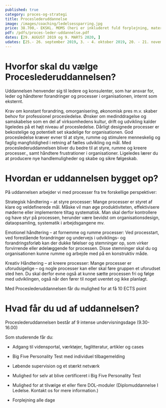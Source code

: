 ```yaml
---
published: true
category: proces-og-strategi
title: Proceslederuddannelse
image: /images/coaching/ledelsessparring.jpg
price: 38.700,- EKSKL. MOMS (heri er inkluderet fuld forplejning, materialer) 
pdf: /pdfs/proces-leder-uddannelse.pdf
dates: [29. AUGUST 2019 og 9. MARTS 2020, ]
udates: [25.- 26. september 2019, 3. - 4. oktober 2019, 20. - 21. november 2019, 11. - 12. december 2019, 23. januar 2020, 9. og 10. marts 2020, 20. - 22. april 2020, 13. - 15. maj og 19. juni 2020]
---
```


# Hvorfor skal du vælge Proceslederuddannelsen?

Uddannelsen henvender sig til ledere og konsulenter, som har ansvar for, leder og håndterer forandringer og processer i organisationen, internt som eksternt. 

Krav om konstant forandring, omorganisering, økonomisk pres m.v. skaber behov for professionel procesledelse. Ønsker om medinddragelse og samskabelse som en del af virksomhedens kultur, drift og udvikling kalder ligeledes på et højt niveau af procesledelse. Dårligt designede processer er bekostelige og potentielt set skadelige for organisationen. God procesledelse kræver evner til at styre, rumme og stimulere menneskelig og faglig mangfoldighed i retning af fælles udvikling og mål. Med proceslederuddannelsen bliver du bedre til at styre, rumme og kreere processer., samt håndtere frustrationer i organisationer. Ligeledes lærer du at producere nye handlemuligheder og skabe og sikre følgeskab.

# Hvordan er uddannelsen bygget op?

På uddannelsen arbejder vi med processer fra tre forskellige perspektiver: 

Strategisk håndtering – at styre processer: Mange processer er styret af klare og veldefinerede mål. Måske vil man øge produktiviteten, effektivisere møderne eller implementere tiltag systematisk. Man skal derfor kontrollere og have styr på processen, herunder være bevidst om organisationsdesign, dataopsamling, systematik i arbejdsgangene mv. 

Emotionel håndtering – at fornemme og rumme processer: Ved processtart, ved forestående forandringer og undervejs i udviklings- og forandringsforløb kan der dukke følelser og stemninger op, som virker forvirrende eller ødelæggende for processen. Disse stemninger skal du og organisationen kunne rumme og arbejde med på en konstruktiv måde. 

Kreativ Håndtering – at kreere processer: Mange processer er uforudsigelige – og nogle processer kan eller skal føre gruppen et uforudset sted hen. Du skal derfor evne også at kunne sætte processen fri og følge med udviklingen, også når den fører til noget uventet og ikke planlagt. 

Med Proceslederuddannelsen får du mulighed for at få 10 ECTS point

# Hvad får du ud af uddannelsen?

Proceslederuddannelsen består af 9 intense undervisningsdage (9.30-16.00) 

Som studerende får du: 

- Adgang til vidensportal, værktøjer, faglitteratur, artikler og cases 

- Big Five Personality Test med individuel tilbagemelding 

- Løbende supervision og et stærkt netværk 

- Mulighed for selv at blive certificeret i Big Five Personality Test 

- Mulighed for at tilvælge et eller flere DOL-moduler (Diplomuddannelse I Ledelse. Kontakt os for mere information.) 

- Forplejning alle dage 